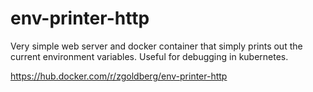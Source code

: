 # env-printer-http
Very simple web server and docker container that simply prints out the current environment variables.  Useful for debugging in kubernetes.

https://hub.docker.com/r/zgoldberg/env-printer-http
